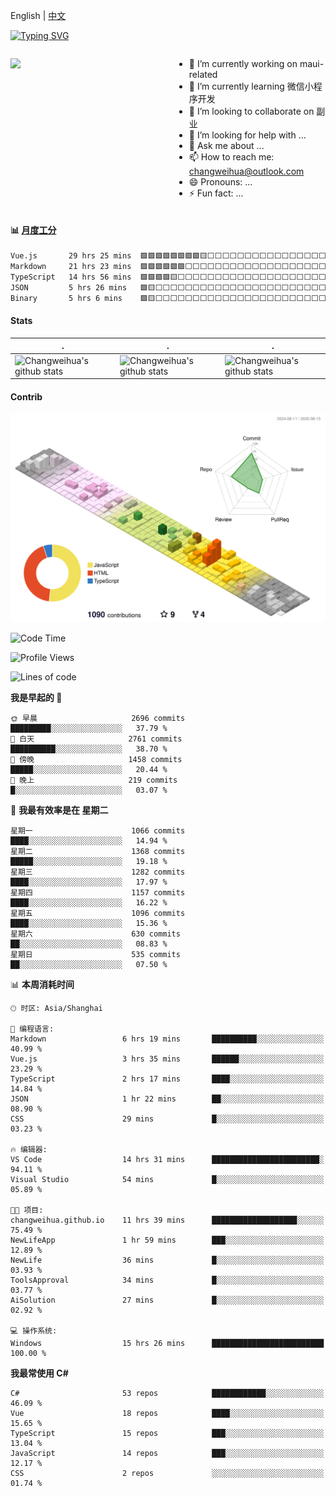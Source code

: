 English | [中文](README_CN.md)

[![Typing SVG](https://readme-typing-svg.herokuapp.com?color=%2336BCF7&center=true&vCenter=true&width=600&lines=Hi+there+👋,+I+am+Chang+Weihua;+Welcome+to+My+Profile!;Over+9+years+of+programming+experience;Always+learning+new+things+)](https://git.io/typing-svg)

<div style="display: grid;gap: 20px;grid-template-columns: repeat(auto-fit, minmax(240px, 1fr));">

[<img src="https://github-readme-stats.vercel.app/api?username=changweihua&show_icons=true&locale=cn" />](https://metrics.lecoq.io/changweihua#gh-light-mode-only)

<div>

- 🔭 I’m currently working on maui-related
- 🌱 I’m currently learning 微信小程序开发
- 👯 I’m looking to collaborate on 副业
- 🤔 I’m looking for help with ...
- 💬 Ask me about ...
- 📫 How to reach me: changweihua@outlook.com
- 😄 Pronouns: ...
- ⚡ Fun fact: ...

</div>

</div>

#### :bar_chart: [月度工分](https://github.com/changweihua/wakapi)

<!--START_SECTION:wakao-->

```txt
Vue.js       29 hrs 25 mins  🟩🟩🟩🟩🟩🟩🟩🟩🟨⬜⬜⬜⬜⬜⬜⬜⬜⬜⬜⬜⬜⬜⬜⬜⬜   34.19 %
Markdown     21 hrs 23 mins  🟩🟩🟩🟩🟩🟩⬜⬜⬜⬜⬜⬜⬜⬜⬜⬜⬜⬜⬜⬜⬜⬜⬜⬜⬜   24.85 %
TypeScript   14 hrs 56 mins  🟩🟩🟩🟩🟨⬜⬜⬜⬜⬜⬜⬜⬜⬜⬜⬜⬜⬜⬜⬜⬜⬜⬜⬜⬜   17.36 %
JSON         5 hrs 26 mins   🟩🟨⬜⬜⬜⬜⬜⬜⬜⬜⬜⬜⬜⬜⬜⬜⬜⬜⬜⬜⬜⬜⬜⬜⬜   06.33 %
Binary       5 hrs 6 mins    🟩🟨⬜⬜⬜⬜⬜⬜⬜⬜⬜⬜⬜⬜⬜⬜⬜⬜⬜⬜⬜⬜⬜⬜⬜   05.93 %
```

<!--END_SECTION:wakao-->

#### Stats ####


| .                                                                                                                                            | .                                                                                                                                      | .                                                                                                                                                     |
| -------------------------------------------------------------------------------------------------------------------------------------------- | -------------------------------------------------------------------------------------------------------------------------------------- | ----------------------------------------------------------------------------------------------------------------------------------------------------- |
| ![Changweihua's github stats](https://github-readme-stats.vercel.app/api?username=changweihua&show_icons=true&theme=radical&hide_title=true) | ![Changweihua's github stats](https://github-readme-stats.vercel.app/api/top-langs/?username=changweihua&theme=radical&layout=compact) | ![Changweihua's github stats](https://github-readme-stats.vercel.app/api?username=changweihua&show_icons=true&theme=radical&include_all_commits=true) |


#### Contrib ####

<!--   profile-green-animate -->
![](./profile-3d-contrib/profile-south-season-animate.svg)

<!--START_SECTION:waka-->
![Code Time](http://img.shields.io/badge/Code%20Time-1%2C669%20hrs%201%20min-blue)

![Profile Views](http://img.shields.io/badge/%E4%B8%AA%E4%BA%BA%E8%B5%84%E6%96%99%E8%A7%82%E7%9C%8B%E6%AC%A1%E6%95%B0-0-blue)

![Lines of code](https://img.shields.io/badge/%E4%BB%8E%E3%80%8CHello%20World%E3%80%8D%E8%B5%B7%E6%88%91%E5%B7%B2%E7%BB%8F%E5%86%99%E4%BA%86-24.3%20million%20%E8%A1%8C%E4%BB%A3%E7%A0%81-blue)

**我是早起的 🐤** 

```text
🌞 早晨                     2696 commits        █████████░░░░░░░░░░░░░░░░   37.79 % 
🌆 白天                     2761 commits        ██████████░░░░░░░░░░░░░░░   38.70 % 
🌃 傍晚                     1458 commits        █████░░░░░░░░░░░░░░░░░░░░   20.44 % 
🌙 晚上                     219 commits         █░░░░░░░░░░░░░░░░░░░░░░░░   03.07 % 
```
📅 **我最有效率是在 星期二** 

```text
星期一                      1066 commits        ████░░░░░░░░░░░░░░░░░░░░░   14.94 % 
星期二                      1368 commits        █████░░░░░░░░░░░░░░░░░░░░   19.18 % 
星期三                      1282 commits        ████░░░░░░░░░░░░░░░░░░░░░   17.97 % 
星期四                      1157 commits        ████░░░░░░░░░░░░░░░░░░░░░   16.22 % 
星期五                      1096 commits        ████░░░░░░░░░░░░░░░░░░░░░   15.36 % 
星期六                      630 commits         ██░░░░░░░░░░░░░░░░░░░░░░░   08.83 % 
星期日                      535 commits         ██░░░░░░░░░░░░░░░░░░░░░░░   07.50 % 
```


📊 **本周消耗时间** 

```text
🕑︎ 时区: Asia/Shanghai

💬 编程语言: 
Markdown                 6 hrs 19 mins       ██████████░░░░░░░░░░░░░░░   40.99 % 
Vue.js                   3 hrs 35 mins       ██████░░░░░░░░░░░░░░░░░░░   23.29 % 
TypeScript               2 hrs 17 mins       ████░░░░░░░░░░░░░░░░░░░░░   14.84 % 
JSON                     1 hr 22 mins        ██░░░░░░░░░░░░░░░░░░░░░░░   08.90 % 
CSS                      29 mins             █░░░░░░░░░░░░░░░░░░░░░░░░   03.23 % 

🔥 编辑器: 
VS Code                  14 hrs 31 mins      ████████████████████████░   94.11 % 
Visual Studio            54 mins             █░░░░░░░░░░░░░░░░░░░░░░░░   05.89 % 

🐱‍💻 项目: 
changweihua.github.io    11 hrs 39 mins      ███████████████████░░░░░░   75.49 % 
NewLifeApp               1 hr 59 mins        ███░░░░░░░░░░░░░░░░░░░░░░   12.89 % 
NewLife                  36 mins             █░░░░░░░░░░░░░░░░░░░░░░░░   03.93 % 
ToolsApproval            34 mins             █░░░░░░░░░░░░░░░░░░░░░░░░   03.77 % 
AiSolution               27 mins             █░░░░░░░░░░░░░░░░░░░░░░░░   02.92 % 

💻 操作系统: 
Windows                  15 hrs 26 mins      █████████████████████████   100.00 % 
```

**我最常使用 C#** 

```text
C#                       53 repos            ████████████░░░░░░░░░░░░░   46.09 % 
Vue                      18 repos            ████░░░░░░░░░░░░░░░░░░░░░   15.65 % 
TypeScript               15 repos            ███░░░░░░░░░░░░░░░░░░░░░░   13.04 % 
JavaScript               14 repos            ███░░░░░░░░░░░░░░░░░░░░░░   12.17 % 
CSS                      2 repos             ░░░░░░░░░░░░░░░░░░░░░░░░░   01.74 % 
```




<!--END_SECTION:waka-->


<!-- ![](assets/Bottom_down.svg) -->
